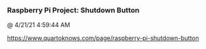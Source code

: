 ﻿

### Raspberry Pi Project: Shutdown Button
@ 4/21/21 4:59:44 AM

https://www.quartoknows.com/page/raspberry-pi-shutdown-button

